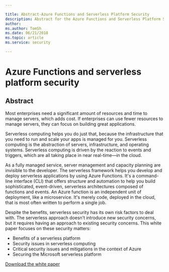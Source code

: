 ```yaml
---

title: Abstract-Azure Functions and Serverless Platform Security
description: Abstract for the Azure Functions and Serverless Platform Security white paper.
author: 
ms.author: TomSh
ms.date: 06/21/2018
ms.topic: article
ms.service: security

---
```

# Azure Functions and serverless platform security
## Abstract
Most enterprises need a significant amount of resources and time to manage servers, which adds cost. If enterprises can use fewer resources to manage servers, they can focus on building great applications.  

Serverless computing helps you do just that, because the infrastructure that you need to run and scale your apps is managed for you. Serverless computing is the abstraction of servers, infrastructure, and operating systems. Serverless computing is driven by the reaction to events and triggers, which are all taking place in near real-time—in the cloud. 

As a fully managed service, server management and capacity planning are invisible to the developer. The serverless framework helps you develop and deploy serverless applications by using Azure Functions. It's a command-line interface (CLI) that offers structure and automation to help you build sophisticated, event-driven, serverless architectures composed of functions and events. An Azure function is an independent unit of deployment, like a microservice. It's merely code, deployed in the cloud, that is most often written to perform a single job.

Despite the benefits, serverless security has its own risk factors to deal with. The serverless approach doesn’t introduce new security concerns, but it requires having an approach to existing security concerns. This white paper focuses on these security matters: 
* Benefits of a serverless platform
* Security issues in serverless computing
* Critical security issues and mitigations in the context of Azure
* Securing the Microsoft serverless platform

[Download the white paper](https://gallery.technet.microsoft.com/Azure-Functions-and-c6449f8d/file/202175/1/Microsoft%20Serverless%20Platform.pdf)

